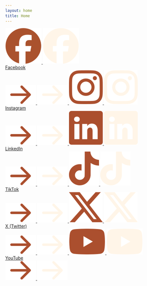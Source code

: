 ```yaml
---
layout: home
title: Home
---
```


<div class="social-links">
  <a class="social-button" href="https://www.facebook.com/rotitales">
    <img src="/assets/icons/facebook-clay.svg" alt="Facebook logo" />
    <img class="social-button-hover" src="/assets/icons/facebook-flour.svg" alt="Facebook logo"/>
    <div class="social-label">Facebook</div>
    <img class="arrow" src="/assets/icons/arrow-clay.svg" alt="Arrow icon" />
    <img class="arrow social-button-hover" src="/assets/icons/arrow-flour.svg" alt="Arrow icon"/>
  </a>

  <a class="social-button" href="https://instagram.com/rotitales">
    <img src="/assets/icons/instagram-clay.svg" alt="Instagram logo" />
    <img class="social-button-hover" src="/assets/icons/instagram-flour.svg" alt="Instagram logo"/>
    <div class="social-label">Instagram</div>
    <img class="arrow" src="/assets/icons/arrow-clay.svg" alt="Arrow icon" />
    <img class="arrow social-button-hover" src="/assets/icons/arrow-flour.svg" alt="Arrow icon"/>
  </a>

  <a class="social-button" href="https://www.linkedin.com/showcase/rotitales">
    <img src="/assets/icons/linkedin-clay.svg" alt="LinkedIn logo" />
    <img class="social-button-hover" src="/assets/icons/linkedin-flour.svg" alt="LinkedIn logo"/>
    <div class="social-label">LinkedIn</div>
    <img class="arrow" src="/assets/icons/arrow-clay.svg" alt="Arrow icon" />
    <img class="arrow social-button-hover" src="/assets/icons/arrow-flour.svg" alt="Arrow icon"/>
  </a>

  <a class="social-button" href="https://www.tiktok.com/@rotitales">
    <img src="/assets/icons/tiktok-clay.svg" alt="TikTok logo" />
    <img class="social-button-hover" src="/assets/icons/tiktok-flour.svg" alt="TikTok logo"/>
    <div class="social-label">TikTok</div>
    <img class="arrow" src="/assets/icons/arrow-clay.svg" alt="Arrow icon" />
    <img class="arrow social-button-hover" src="/assets/icons/arrow-flour.svg" alt="Arrow icon"/>
  </a>

  <a class="social-button" href="https://x.com/RotiTales">
    <img src="/assets/icons/x-clay.svg" alt="X logo" />
    <img class="social-button-hover" src="/assets/icons/x-flour.svg" alt="X logo"/>
    <div class="social-label">X (Twitter)</div>
    <img class="arrow" src="/assets/icons/arrow-clay.svg" alt="Arrow icon" />
    <img class="arrow social-button-hover" src="/assets/icons/arrow-flour.svg" alt="Arrow icon"/>
  </a>

  <a class="social-button" href="https://www.youtube.com/@rotitales">
    <img src="/assets/icons/youtube-clay.svg" alt="YouTube logo" />
    <img class="social-button-hover" src="/assets/icons/youtube-flour.svg" alt="YouTube logo"/>
    <div class="social-label">YouTube</div>
    <img class="arrow" src="/assets/icons/arrow-clay.svg" alt="Arrow icon" />
    <img class="arrow social-button-hover" src="/assets/icons/arrow-flour.svg" alt="Arrow icon"/>
  </a>
</div>

